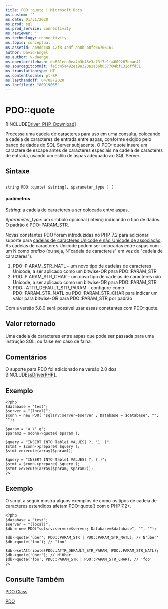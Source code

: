 ```yaml
---
title: PDO::quote | Microsoft Docs
ms.custom: ''
ms.date: 01/31/2020
ms.prod: sql
ms.prod_service: connectivity
ms.reviewer: ''
ms.technology: connectivity
ms.topic: conceptual
ms.assetid: ab9ddc48-42f8-4edf-aa8b-b0fc66706161
author: David-Engel
ms.author: v-daenge
ms.openlocfilehash: db661eea0ea4b3b46e3a73f7e1f4609267bbae41
ms.sourcegitcommit: fe5c45a492e19a320a1a36b037704bf132dffd51
ms.translationtype: HT
ms.contentlocale: pt-BR
ms.lasthandoff: 04/08/2020
ms.locfileid: "80919065"
---
```

# <a name="pdoquote"></a>PDO::quote
[!INCLUDE[Driver_PHP_Download](../../includes/driver_php_download.md)]

Processa uma cadeia de caracteres para uso em uma consulta, colocando a cadeia de caracteres de entrada entre aspas, conforme exigido pelo banco de dados do SQL Server subjacente. O PDO::quote insere um caractere de escape antes de caracteres especiais na cadeia de caracteres de entrada, usando um estilo de aspas adequado ao SQL Server.  
  
## <a name="syntax"></a>Sintaxe  
  
```  
  
string PDO::quote( $string[, $parameter_type ] )  
```  
  
#### <a name="parameters"></a>parâmetros  
$*string*: a cadeia de caracteres a ser colocada entre aspas.  
  
$*parameter_type*: um símbolo opcional (inteiro) indicando o tipo de dados.  O padrão é PDO::PARAM_STR.  

Novas constantes PDO foram introduzidas no PHP 7.2 para adicionar suporte para [cadeias de caracteres Unicode e não Unicode de associação](https://wiki.php.net/rfc/extended-string-types-for-pdo). As cadeias de caracteres Unicode podem ser colocadas entre aspas com um N como prefixo (ou seja, N"cadeia de caracteres" em vez de "cadeia de caracteres").

1. PDO::P ARAM_STR_NATL – um novo tipo de cadeias de caracteres Unicode, a ser aplicado como um bitwise-OR para PDO::PARAM_STR
1. PDO::P ARAM_STR_CHAR – um novo tipo de cadeias de caracteres não Unicode, a ser aplicado como um bitwise-OR para PDO::PARAM_STR
1. PDO:: ATTR_DEFAULT_STR_PARAM – configure como PDO::PARAM_STR_NATL ou PDO::PARAM_STR_CHAR para indicar um valor para bitwise-OR para PDO::PARAM_STR por padrão

Com a versão 5.8.0 será possível usar essas constantes com PDO::quote.
  
## <a name="return-value"></a>Valor retornado  
Uma cadeia de caracteres entre aspas que pode ser passada para uma instrução SQL, ou false em caso de falha.  
  
## <a name="remarks"></a>Comentários  
O suporte para PDO foi adicionado na versão 2.0 dos [!INCLUDE[ssDriverPHP](../../includes/ssdriverphp_md.md)].  
  
## <a name="example"></a>Exemplo  
  
```  
<?php  
$database = "test";  
$server = "(local)";  
$conn = new PDO( "sqlsrv:server=$server ; Database = $database", "", "");  
  
$param = 'a \' g';  
$param2 = $conn->quote( $param );  
  
$query = "INSERT INTO Table1 VALUES( ?, '1' )";  
$stmt = $conn->prepare( $query );  
$stmt->execute(array($param));  
  
$query = "INSERT INTO Table1 VALUES( ?, ? )";  
$stmt = $conn->prepare( $query );  
$stmt->execute(array($param, $param2));  
?>  
```  
  
## <a name="example"></a>Exemplo  

O script a seguir mostra alguns exemplos de como os tipos de cadeia de caracteres estendidos afetam PDO::quote() com o PHP 7.2+.

```
<?php
$database = "test";
$server = "(local)";
$db = new PDO("sqlsrv:server=$server; Database=$database", "", "");

$db->quote('über', PDO::PARAM_STR | PDO::PARAM_STR_NATL); // N'über'
$db->quote('foo'); // 'foo'

$db->setAttribute(PDO::ATTR_DEFAULT_STR_PARAM, PDO::PARAM_STR_NATL);
$db->quote('über'); // N'über'
$db->quote('foo', PDO::PARAM_STR | PDO::PARAM_STR_CHAR); // 'foo'
?>
```
  
## <a name="see-also"></a>Consulte Também  
[PDO Class](../../connect/php/pdo-class.md)

[PDO](https://php.net/manual/book.pdo.php)  
  
